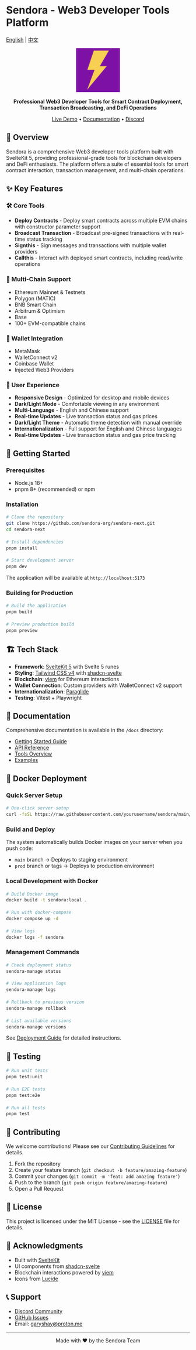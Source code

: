 # Sendora - Web3 Developer Tools Platform

[English](./README.md) | [中文](./README.zh.md)

<p align="center">
  <img src="./static/logo.svg" alt="Sendora Logo" width="120" height="120">
</p>

<p align="center">
  <strong>Professional Web3 Developer Tools for Smart Contract Deployment, Transaction Broadcasting, and DeFi Operations</strong>
</p>

<p align="center">
  <a href="https://sendora.org">Live Demo</a> •
  <a href="/docs">Documentation</a> •
  <a href="https://discord.gg/YQp7fzv2G5">Discord</a>
</p>

## 🌟 Overview

Sendora is a comprehensive Web3 developer tools platform built with SvelteKit 5, providing professional-grade tools for blockchain developers and DeFi enthusiasts. The platform offers a suite of essential tools for smart contract interaction, transaction management, and multi-chain operations.

## ✨ Key Features

### 🛠️ Core Tools

- **Deploy Contracts** - Deploy smart contracts across multiple EVM chains with constructor parameter support
- **Broadcast Transaction** - Broadcast pre-signed transactions with real-time status tracking
- **Signthis** - Sign messages and transactions with multiple wallet providers
- **Callthis** - Interact with deployed smart contracts, including read/write operations

### 🔗 Multi-Chain Support

- Ethereum Mainnet & Testnets
- Polygon (MATIC)
- BNB Smart Chain
- Arbitrum & Optimism
- Base
- 100+ EVM-compatible chains

### 💼 Wallet Integration

- MetaMask
- WalletConnect v2
- Coinbase Wallet
- Injected Web3 Providers

### 🎨 User Experience

- **Responsive Design** - Optimized for desktop and mobile devices
- **Dark/Light Mode** - Comfortable viewing in any environment
- **Multi-Language** - English and Chinese support
- **Real-time Updates** - Live transaction status and gas prices
- **Dark/Light Theme** - Automatic theme detection with manual override
- **Internationalization** - Full support for English and Chinese languages
- **Real-time Updates** - Live transaction status and gas price tracking

## 🚀 Getting Started

### Prerequisites

- Node.js 18+
- pnpm 8+ (recommended) or npm

### Installation

```bash
# Clone the repository
git clone https://github.com/sendora-org/sendora-next.git
cd sendora-next

# Install dependencies
pnpm install

# Start development server
pnpm dev
```

The application will be available at `http://localhost:5173`

### Building for Production

```bash
# Build the application
pnpm build

# Preview production build
pnpm preview
```

## 🏗️ Tech Stack

- **Framework**: [SvelteKit 5](https://kit.svelte.dev/) with Svelte 5 runes
- **Styling**: [Tailwind CSS v4](https://tailwindcss.com/) with [shadcn-svelte](https://www.shadcn-svelte.com/)
- **Blockchain**: [viem](https://viem.sh/) for Ethereum interactions
- **Wallet Connection**: Custom providers with WalletConnect v2 support
- **Internationalization**: [Paraglide](https://inlang.com/m/gerre34r/library-inlang-paraglideJs)
- **Testing**: Vitest + Playwright

## 📖 Documentation

Comprehensive documentation is available in the `/docs` directory:

- [Getting Started Guide](/docs/getting-started)
- [API Reference](/docs/api-reference)
- [Tools Overview](/docs/tools-overview)
- [Examples](/docs/examples)

## 🐳 Docker Deployment

### Quick Server Setup

```bash
# One-click server setup
curl -fsSL https://raw.githubusercontent.com/yourusername/sendora/main/server-setup.sh | bash
```

### Build and Deploy

The system automatically builds Docker images on your server when you push code:
- `main` branch → Deploys to staging environment
- `prod` branch or tags → Deploys to production environment

### Local Development with Docker

```bash
# Build Docker image
docker build -t sendora:local .

# Run with docker-compose
docker compose up -d

# View logs
docker logs -f sendora
```

### Management Commands

```bash
# Check deployment status
sendora-manage status

# View application logs
sendora-manage logs

# Rollback to previous version
sendora-manage rollback

# List available versions
sendora-manage versions
```

See [Deployment Guide](.github/DEPLOYMENT.md) for detailed instructions.

## 🧪 Testing

```bash
# Run unit tests
pnpm test:unit

# Run E2E tests
pnpm test:e2e

# Run all tests
pnpm test
```

## 🤝 Contributing

We welcome contributions! Please see our [Contributing Guidelines](CONTRIBUTING.md) for details.

1. Fork the repository
2. Create your feature branch (`git checkout -b feature/amazing-feature`)
3. Commit your changes (`git commit -m 'feat: add amazing feature'`)
4. Push to the branch (`git push origin feature/amazing-feature`)
5. Open a Pull Request

## 📄 License

This project is licensed under the MIT License - see the [LICENSE](LICENSE) file for details.

## 🙏 Acknowledgments

- Built with [SvelteKit](https://kit.svelte.dev/)
- UI components from [shadcn-svelte](https://www.shadcn-svelte.com/)
- Blockchain interactions powered by [viem](https://viem.sh/)
- Icons from [Lucide](https://lucide.dev/)

## 📞 Support

- [Discord Community](https://discord.gg/YQp7fzv2G5)
- [GitHub Issues](https://github.com/sendora-org/sendora-next/issues)
- Email: garyshay@proton.me

---

<p align="center">
  Made with ❤️ by the Sendora Team
</p>
